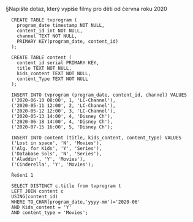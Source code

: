 §Napište dotaz, který vypíše filmy pro děti od června roku 2020

      CREATE TABLE tvprogram (
        program_date timestamp NOT NULL,
        content_id int NOT NULL,
        channel TEXT NOT NULL,
        PRIMARY KEY(program_date, content_id)
      );
      
      CREATE TABLE content (
        content_id serial PRIMARY KEY,
        title TEXT NOT NULL,
        kids_content TEXT NOT NULL,
        content_Type TEXT NOT NULL
      );
      
      INSERT INTO tvprogram (program_date, content_id, channel) VALUES
      ('2020-06-10 08:00', 1, 'LC-Channel'),
      ('2020-05-11 12:00', 2, 'LC-Channel'),
      ('2020-05-12 12:00', 3, 'LC-Channel'),
      ('2020-05-13 14:00', 4, 'Disney Ch'),
      ('2020-06-18 14:00', 4, 'Disney Ch'),
      ('2020-07-15 16:00', 5, 'Disney Ch');
      
      INSERT INTO content (title, kids_content, content_type) VALUES
      ('Lost in space', 'N', 'Movies'),
      ('Alg. for Kids', 'Y', 'Series'),
      ('Database Sols', 'N', 'Series'),
      ('Aladdin', 'Y', 'Movies'),
      ('Cinderella', 'Y', 'Movies');
      
      Řešení 1
      
      SELECT DISTINCT c.title from tvprogram t 
      LEFT JOIN content c
      USING(content_id)
      WHERE TO_CHAR(program_date,'yyyy-mm')='2020-06'
      AND Kids_content = 'Y'
      AND content_type = 'Movies';
